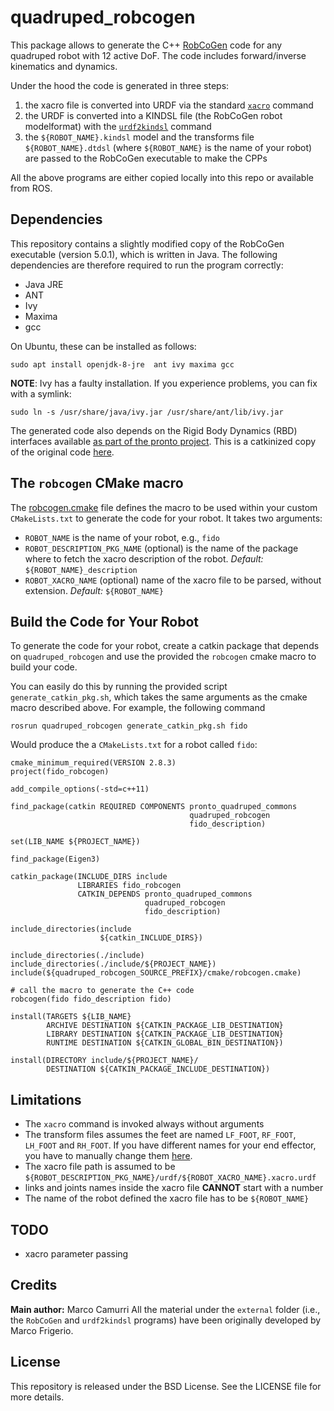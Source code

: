# quadruped_robcogen

This package allows to generate the C++ [RobCoGen](https://robcogenteam.bitbucket.io/) code for any quadruped robot
with 12 active DoF. The code includes forward/inverse kinematics and dynamics.

Under the hood the code is generated in three steps:
1. the xacro file is converted into URDF via the standard [`xacro`](http://wiki.ros.org/xacro) command
2. the URDF is converted into a KINDSL file (the RobCoGen robot modelformat) with the [`urdf2kindsl`](https://bitbucket.org/robcogenteam/urdf2kindsl/src/master/) command
3. the `${ROBOT_NAME}.kindsl` model and the transforms file `${ROBOT_NAME}.dtdsl` (where `${ROBOT_NAME}` is the name of your robot) are passed to the RobCoGen executable to make the CPPs

All the above programs are either copied locally into this repo or available from ROS.

## Dependencies
This repository contains a slightly modified copy of the RobCoGen executable (version 5.0.1), which is written in Java. The following dependencies are therefore
required to run the program correctly:
- Java JRE
- ANT
- Ivy
- Maxima
- gcc

On Ubuntu, these can be installed as follows:
```
sudo apt install openjdk-8-jre  ant ivy maxima gcc
```
**NOTE**: Ivy has a faulty installation. 
If you experience problems, you can fix with a symlink:
```
sudo ln -s /usr/share/java/ivy.jar /usr/share/ant/lib/ivy.jar 
```

The generated code also depends on the Rigid Body Dynamics (RBD) interfaces available [as part of the pronto project](https://github.com/ori-drs/pronto/tree/master/pronto_quadruped_commons).  This is a catkinized copy of the original code [here](https://bitbucket.org/robcogenteam/cpp-iitrbd/src/master/).

## The `robcogen` CMake macro
The [robcogen.cmake](cmake/robcogen.cmake) file defines the macro to be used within your custom `CMakeLists.txt` to generate the code for your robot. It takes two arguments:
- `ROBOT_NAME` is the name of your robot, e.g., `fido` 
- `ROBOT_DESCRIPTION_PKG_NAME` (optional) is the name of the package where to fetch the xacro description of the robot. *Default:*  `${ROBOT_NAME}_description`
- `ROBOT_XACRO_NAME` (optional) name of the xacro file to be parsed, without extension. *Default:* `${ROBOT_NAME}` 

## Build the Code for Your Robot
To generate the code for your robot, create a catkin package that depends on 
`quadruped_robcogen` and use the provided the `robcogen` cmake macro to build your code.

You can easily do this by running the provided script `generate_catkin_pkg.sh`, which takes the same arguments as the cmake macro described above.
For example, the following command
```
rosrun quadruped_robcogen generate_catkin_pkg.sh fido
``` 

Would produce the  a `CMakeLists.txt` for a robot called `fido`:

```
cmake_minimum_required(VERSION 2.8.3)
project(fido_robcogen)

add_compile_options(-std=c++11)

find_package(catkin REQUIRED COMPONENTS pronto_quadruped_commons
                                        quadruped_robcogen
                                        fido_description)

set(LIB_NAME ${PROJECT_NAME})

find_package(Eigen3)

catkin_package(INCLUDE_DIRS include
               LIBRARIES fido_robcogen
               CATKIN_DEPENDS pronto_quadruped_commons
                              quadruped_robcogen
                              fido_description)

include_directories(include
                    ${catkin_INCLUDE_DIRS})

include_directories(./include)
include_directories(./include/${PROJECT_NAME})
include(${quadruped_robcogen_SOURCE_PREFIX}/cmake/robcogen.cmake)

# call the macro to generate the C++ code
robcogen(fido fido_description fido)

install(TARGETS ${LIB_NAME}
        ARCHIVE DESTINATION ${CATKIN_PACKAGE_LIB_DESTINATION}
        LIBRARY DESTINATION ${CATKIN_PACKAGE_LIB_DESTINATION}
        RUNTIME DESTINATION ${CATKIN_GLOBAL_BIN_DESTINATION})

install(DIRECTORY include/${PROJECT_NAME}/
        DESTINATION ${CATKIN_PACKAGE_INCLUDE_DESTINATION})
```

## Limitations
- The `xacro` command is invoked always without arguments
- The transform files assumes the feet are named `LF_FOOT`, `RF_FOOT`, `LH_FOOT` and `RH_FOOT`.
  If you have different names for your end effector, you have to manually change them [here](config/robot.dtdsl).
- The xacro file path is assumed to be `${ROBOT_DESCRIPTION_PKG_NAME}/urdf/${ROBOT_XACRO_NAME}.xacro.urdf`
- links and joints names inside the xacro file **CANNOT**  start with a number
- The name of the robot defined the xacro file has to be `${ROBOT_NAME}`

## TODO
- xacro parameter passing
## Credits
**Main author:** Marco Camurri 
All the material under the `external` folder (i.e., the `RobCoGen`  and `urdf2kindsl` programs) have been originally developed by Marco Frigerio. 

## License
This repository is released under the BSD License. See the LICENSE file for more details.
